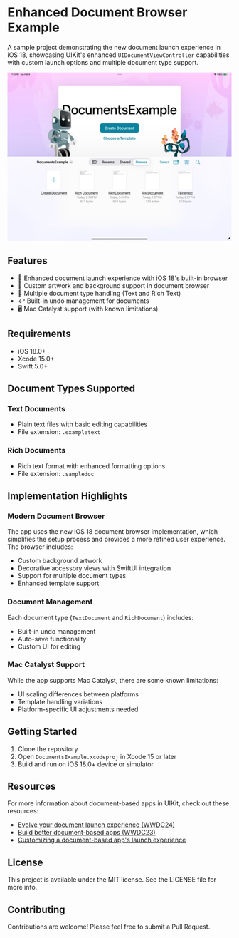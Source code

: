 # Enhanced Document Browser Example

A sample project demonstrating the new document launch experience in iOS 18, showcasing UIKit's enhanced `UIDocumentViewController` capabilities with custom launch options and multiple document type support.

![Screenshot](screenshot.jpeg)


## Features

- 🚀 Enhanced document launch experience with iOS 18's built-in browser
- 🎨 Custom artwork and background support in document browser
- 📄 Multiple document type handling (Text and Rich Text)
- ↩️ Built-in undo management for documents
- 🖥️ Mac Catalyst support (with known limitations)

## Requirements

- iOS 18.0+
- Xcode 15.0+
- Swift 5.0+

## Document Types Supported

### Text Documents
- Plain text files with basic editing capabilities
- File extension: `.exampletext`

### Rich Documents
- Rich text format with enhanced formatting options
- File extension: `.sampledoc`

## Implementation Highlights

### Modern Document Browser

The app uses the new iOS 18 document browser implementation, which simplifies the setup process and provides a more refined user experience. The browser includes:

- Custom background artwork
- Decorative accessory views with SwiftUI integration
- Support for multiple document types
- Enhanced template support

### Document Management

Each document type (`TextDocument` and `RichDocument`) includes:
- Built-in undo management
- Auto-save functionality
- Custom UI for editing

### Mac Catalyst Support

While the app supports Mac Catalyst, there are some known limitations:
- UI scaling differences between platforms
- Template handling variations
- Platform-specific UI adjustments needed

## Getting Started

1. Clone the repository
2. Open `DocumentsExample.xcodeproj` in Xcode 15 or later
3. Build and run on iOS 18.0+ device or simulator

## Resources

For more information about document-based apps in UIKit, check out these resources:

- [Evolve your document launch experience (WWDC24)](https://developer.apple.com/videos/play/wwdc2024/10132/)
- [Build better document-based apps (WWDC23)](https://developer.apple.com/videos/play/wwdc2023/10056/)
- [Customizing a document-based app's launch experience](https://developer.apple.com/documentation/UIKit/customizing-a-document-based-app-s-launch-experience)

## License

This project is available under the MIT license. See the LICENSE file for more info.

## Contributing

Contributions are welcome! Please feel free to submit a Pull Request. 
